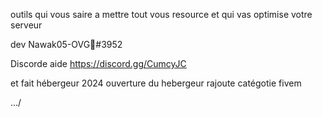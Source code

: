 outils qui vous saire a mettre tout vous resource et qui vas optimise votre serveur 


dev  Nawak05-OVG👑#3952

Discorde aide https://discord.gg/CumcyJC 


et fait hébergeur 2024 ouverture du hebergeur rajoute catégotie fivem 



.../
